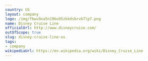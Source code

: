 ```yaml
---
country: US
layout: company
logo: /img/fbwu9xa5n196u95zkkdsbrvb7lp7.png
name: Disney Cruise Line
officialUrl: http://www.disneycruise.com/
outOfScope: true
slug: disney-cruise-line-us
tags:
- company
wikipediaUrl: https://en.wikipedia.org/wiki/Disney_Cruise_Line
---
```

